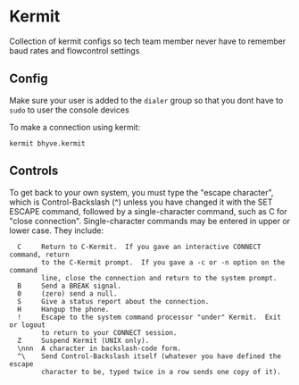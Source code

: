 # Kermit

Collection of kermit configs so tech team member never have to remember baud rates
and flowcontrol settings

## Config

Make sure your user is added to the `dialer` group so that you dont have to `sudo`
to user the console devices

To make a connection using kermit:

```
kermit bhyve.kermit
```

## Controls

To get back to your own system, you must type the "escape character", which is
Control-Backslash (^\) unless you have changed it with the SET ESCAPE command,
followed by a single-character command, such as C for "close connection".
Single-character commands may be entered in upper or lower case.  They include:

```
  C     Return to C-Kermit.  If you gave an interactive CONNECT command, return
        to the C-Kermit prompt.  If you gave a -c or -n option on the command
        line, close the connection and return to the system prompt.
  B     Send a BREAK signal.
  0     (zero) send a null.
  S     Give a status report about the connection.
  H     Hangup the phone.
  !     Escape to the system command processor "under" Kermit.  Exit or logout
        to return to your CONNECT session.
  Z     Suspend Kermit (UNIX only).
  \nnn  A character in backslash-code form.
  ^\    Send Control-Backslash itself (whatever you have defined the escape
        character to be, typed twice in a row sends one copy of it).
```
